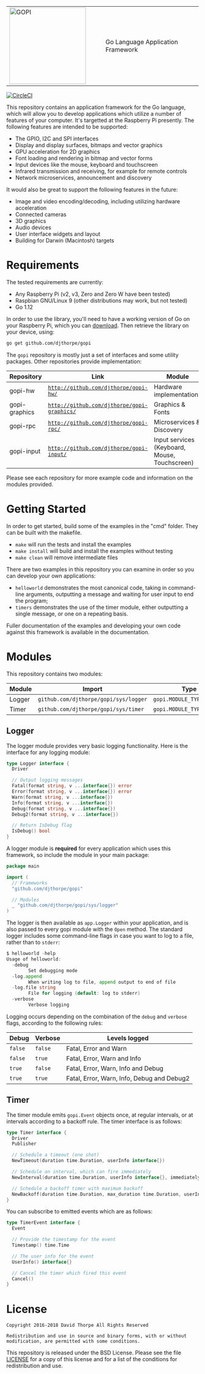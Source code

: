 
<table style="border-color: white;"><tr>
  <td width="50%">
    <img src="https://raw.githubusercontent.com/djthorpe/gopi/master/etc/images/gopi-800x388.png" alt="GOPI" style="width:200px">
  </td><td>
    Go Language Application Framework
  </td>
</tr></table>

[![CircleCI](https://circleci.com/gh/djthorpe/gopi/tree/master.svg?style=svg)](https://circleci.com/gh/djthorpe/gopi/tree/master)

This repository contains an application framework for the Go language, which
will allow you to develop applications which utilize a number of features
of your computer. It's targetted at the Raspberry Pi presently. The following
features are intended to be supported:

  * The GPIO, I2C and SPI interfaces
  * Display and display surfaces, bitmaps and vector graphics
  * GPU acceleration for 2D graphics
  * Font loading and rendering in bitmap and vector forms
  * Input devices like the mouse, keyboard and touchscreen
  * Infrared transmission and receiving, for example for remote controls
  * Network microservices, announcement and discovery

It would also be great to support the following features in the future:

  * Image and video encoding/decoding, including utilizing hardware
    acceleration
  * Connected cameras
  * 3D graphics
  * Audio devices
  * User interface widgets and layout
  * Building for Darwin (Macintosh) targets

# Requirements

The tested requirements are currently:

  * Any Raspberry Pi (v2, v3, Zero and Zero W have been tested)
  * Raspbian GNU/Linux 9 (other distributions may work, but not tested)
  * Go 1.12

In order to use the library, you'll need to have a working version of Go on 
your Raspberry Pi, which you can [download](https://golang.org/dl/). Then 
retrieve the library on your device, using:

```sh
go get github.com/djthorpe/gopi
```

The `gopi` repository is mostly just a set of interfaces and some utility packages.
Other repositories provide implementation:

| Repository    | Link   | Module |
| ------------- | ------ | ---- |
| gopi-hw       | [`http://github.com/djthorpe/gopi-hw/`](http://github.com/djthorpe/gopi-hw/) | Hardware implementations  |
| gopi-graphics | [`http://github.com/djthorpe/gopi-graphics/`](http://github.com/djthorpe/gopi-graphics/) | Graphics & Fonts |
| gopi-rpc      | [`http://github.com/djthorpe/gopi-rpc/`](http://github.com/djthorpe/gopi-rpc/) | Microservices & Discovery |
| gopi-input    | [`http://github.com/djthorpe/gopi-input/`](http://github.com/djthorpe/gopi-input/) | Input services (Keyboard, Mouse, Touchscreen) |

Please see each repository for more example code and information on the modules provided.

# Getting Started

In order to get started, build some of the examples in the "cmd" folder. They
can be built with the makefile.

  * `make` will run the tests and install the examples
  * `make install` will build and install the examples without testing
  * `make clean` will remove intermediate files

There are two examples in this repository you can examine in order so you can
develop your own applications:

  * `helloworld` demonstrates the most canonical code, taking in command-line
    arguments, outputting a message and waiting for user input to end the
    program;
  * `timers` demonstrates the use of the timer module, either outputting a
    single message, or one on a repeating basis.

Fuller documentation of the examples and developing your own code against this 
framework is available in the documentation.

# Modules

This repository contains two modules:

| Module | Import | Type | Name |
| -------- | ------ | ---- | ---- |
| Logger | `github.com/djthorpe/gopi/sys/logger` | `gopi.MODULE_TYPE_LOGGER` | `sys/logger` |
| Timer | `github.com/djthorpe/gopi/sys/timer` | `gopi.MODULE_TYPE_TIMER` | `sys/timer` |

## Logger

The logger module provides very basic logging functionality. Here is the interface for any
logging module:


```go
type Logger interface {
  Driver

  // Output logging messages
  Fatal(format string, v ...interface{}) error
  Error(format string, v ...interface{}) error
  Warn(format string, v ...interface{})
  Info(format string, v ...interface{})
  Debug(format string, v ...interface{})
  Debug2(format string, v ...interface{})

  // Return IsDebug flag
  IsDebug() bool
}
```

A logger module is **required** for every application which uses this framework, so 
include the module in your main package:

```go
package main

import (
  // Frameworks
  "github.com/djthorpe/gopi"

  // Modules
  _ "github.com/djthorpe/gopi/sys/logger"
)
```

The logger is then available as `app.Logger` within your application, and is also passed
to every gopi module with the `Open` method. The standard logger includes some command-line
flags in case you want to log to a file, rather than to `stderr`:

```go
$ helloworld -help
Usage of helloworld:
  -debug
    	Set debugging mode
  -log.append
    	When writing log to file, append output to end of file
  -log.file string
    	File for logging (default: log to stderr)
  -verbose
    	Verbose logging
```

Logging occurs depending on the combination of the `debug` and `verbose` flags, according to
the following rules:

| Debug   | Verbose | Levels logged         |
| ------- | ------- | --------------------- |
| `false` | `false` | Fatal, Error and Warn |
| `false` | `true`  | Fatal, Error, Warn and Info |
| `true`  | `false` | Fatal, Error, Warn, Info and Debug |
| `true`  | `true`  | Fatal, Error, Warn, Info, Debug and Debug2 |


## Timer

The timer module emits `gopi.Event` objects once, at regular intervals,
or at intervals according to a backoff rule. The timer interface is as follows:

```go
type Timer interface {
  Driver
  Publisher

  // Schedule a timeout (one shot)
  NewTimeout(duration time.Duration, userInfo interface{})

  // Schedule an interval, which can fire immediately
  NewInterval(duration time.Duration, userInfo interface{}, immediately bool)

  // Schedule a backoff timer with maximum backoff
  NewBackoff(duration time.Duration, max_duration time.Duration, userInfo interface{})
}
```

You can subscribe to emitted events which are as follows:

```go
type TimerEvent interface {
  Event

  // Provide the timestamp for the event
  Timestamp() time.Time

  // The user info for the event
  UserInfo() interface{}

  // Cancel the timer which fired this event
  Cancel()
}
```

# License

```
Copyright 2016-2018 David Thorpe All Rights Reserved

Redistribution and use in source and binary forms, with or without 
modification, are permitted with some conditions. 
```

This repository is released under the BSD License. Please see the file
[LICENSE](LICENSE.md) for a copy of this license and for a list of the
conditions for redistribution and use.
